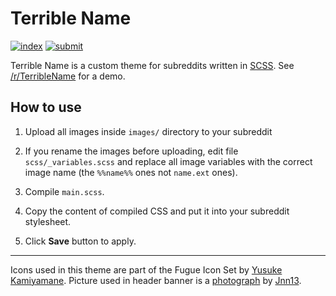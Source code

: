 Terrible Name
=============

[![index][index-thumb]][index-orig] [![submit][submit-thumb]][submit-orig]

Terrible Name is a custom theme for subreddits written in [SCSS][].
See [/r/TerribleName](http://www.reddit.com/r/TerribleName/) for a demo.

How to use
----------

1. Upload all images inside `images/` directory to your subreddit

2. If you rename the images before uploading, edit file `scss/_variables.scss`
   and replace all image variables with the correct image name (the `%%name%%`
   ones not `name.ext` ones).

3. Compile `main.scss`.

4. Copy the content of compiled CSS and put it into your subreddit stylesheet.

5. Click **Save** button to apply.

***

Icons used in this theme are part of the Fugue Icon Set by [Yusuke Kamiyamane][].
Picture used in header banner is a [photograph][nyc] by [Jnn13][].

[scss]: http://sass-lang.com/
[yusuke kamiyamane]: http://p.yusukekamiyamane.com/
[nyc]: http://en.wikipedia.org/wiki/File:NYC_Panorama_edit2.jpg
[jnn13]: http://commons.wikimedia.org/wiki/User:Jnn13

[index-orig]: http://i.imgur.com/TLpyOW5.jpg
[submit-orig]: http://i.imgur.com/ztZVram.png
[index-thumb]: http://i.imgur.com/TLpyOW5m.jpg
[submit-thumb]: http://i.imgur.com/ztZVramm.png
